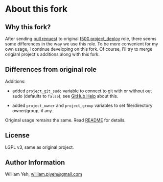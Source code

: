 About this fork
===


## Why this fork?

After sending [pull request](https://github.com/f500/ansible-project_deploy/pull/14) to original [f500.project_deploy](https://github.com/f500/ansible-project_deploy) role, there seems some differences in the way we use this role.  To be more convenient for my own usage, I continue developing on this fork.  Of course, I'll try to merge origianl project's additions along with this fork.


## Differences from original role

Additions:

 - added `project_git_sudo` variable to connect to git with or without out sudo (defaults to `false`); see [GitHub Help](https://help.github.com/articles/error-permission-denied-publickey/) about this.

 - added `project_owner` and `project_group` variables to set file/directory owner/group, if any.


Original usage remains the same. Read [README](README.md) for details.


## License

LGPL v3, same as original project.


## Author Information

William Yeh, william.pjyeh@gmail.com
